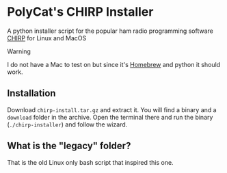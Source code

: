 # PolyCat's CHIRP Installer
A python installer script for the popular ham radio programming software [CHIRP](https://chirpmyradio.com) for Linux and MacOS

> [!WARNING]
> I do not have a Mac to test on but since it's [Homebrew](https://brew.sh/) and python it should work.

## Installation
Download `chirp-install.tar.gz` and extract it. You will find a binary and a `download` folder in the archive. Open the terminal there and run the binary (`./chirp-installer`) and follow the wizard.

## What is the "legacy" folder?
That is the old Linux only bash script that inspired this one.
